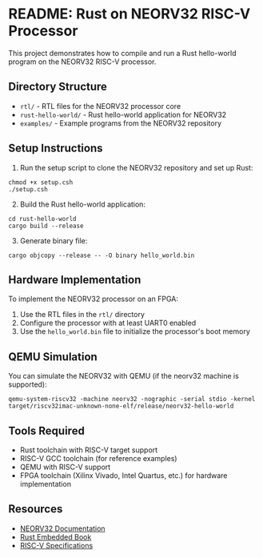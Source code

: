# README: Rust on NEORV32 RISC-V Processor

This project demonstrates how to compile and run a Rust hello-world program on the NEORV32 RISC-V processor.

## Directory Structure

- `rtl/` - RTL files for the NEORV32 processor core
- `rust-hello-world/` - Rust hello-world application for NEORV32
- `examples/` - Example programs from the NEORV32 repository

## Setup Instructions

1. Run the setup script to clone the NEORV32 repository and set up Rust:

```
chmod +x setup.csh
./setup.csh
```

2. Build the Rust hello-world application:

```
cd rust-hello-world
cargo build --release
```

3. Generate binary file:

```
cargo objcopy --release -- -O binary hello_world.bin
```

## Hardware Implementation

To implement the NEORV32 processor on an FPGA:

1. Use the RTL files in the `rtl/` directory
2. Configure the processor with at least UART0 enabled
3. Use the `hello_world.bin` file to initialize the processor's boot memory

## QEMU Simulation

You can simulate the NEORV32 with QEMU (if the neorv32 machine is supported):

```
qemu-system-riscv32 -machine neorv32 -nographic -serial stdio -kernel target/riscv32imac-unknown-none-elf/release/neorv32-hello-world
```

## Tools Required

- Rust toolchain with RISC-V target support
- RISC-V GCC toolchain (for reference examples)
- QEMU with RISC-V support
- FPGA toolchain (Xilinx Vivado, Intel Quartus, etc.) for hardware implementation

## Resources

- [NEORV32 Documentation](https://stnolting.github.io/neorv32/)
- [Rust Embedded Book](https://docs.rust-embedded.org/book/)
- [RISC-V Specifications](https://riscv.org/technical/specifications/)
